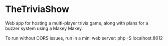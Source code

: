 # TheTriviaShow
Web app for hosting  a multi-player trivia game, along with plans for a buzzer system using a Makey Makey.

To run without CORS issues, run in a mini web server:
php -S localhost:8012
